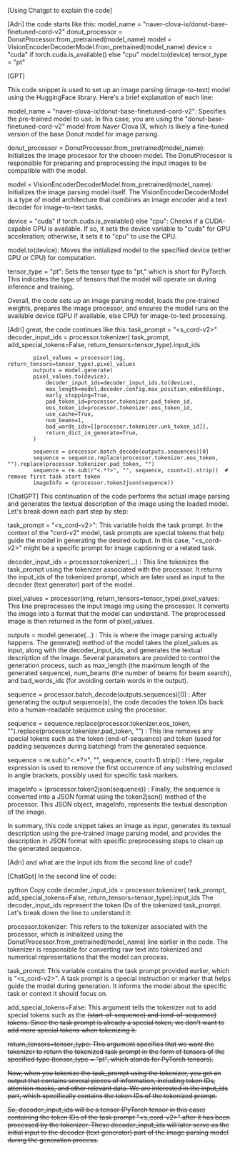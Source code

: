 [Using Chatgpt to explain the code]

[Adri]
the code starts like this:
model_name = "naver-clova-ix/donut-base-finetuned-cord-v2"
donut_processor = DonutProcessor.from_pretrained(model_name)
model = VisionEncoderDecoderModel.from_pretrained(model_name)
device = "cuda" if torch.cuda.is_available() else "cpu"
model.to(device)
tensor_type = "pt"

[GPT]

This code snippet is used to set up an image parsing (image-to-text) model using the HuggingFace library. Here's a brief explanation of each line:

model_name = "naver-clova-ix/donut-base-finetuned-cord-v2": Specifies the pre-trained model to use. In this case, you are using the "donut-base-finetuned-cord-v2" model from Naver Clova IX, which is likely a fine-tuned version of the base Donut model for image parsing.

donut_processor = DonutProcessor.from_pretrained(model_name): Initializes the image processor for the chosen model. The DonutProcessor is responsible for preparing and preprocessing the input images to be compatible with the model.

model = VisionEncoderDecoderModel.from_pretrained(model_name): Initializes the image parsing model itself. The VisionEncoderDecoderModel is a type of model architecture that combines an image encoder and a text decoder for image-to-text tasks.

device = "cuda" if torch.cuda.is_available() else "cpu": Checks if a CUDA-capable GPU is available. If so, it sets the device variable to "cuda" for GPU acceleration; otherwise, it sets it to "cpu" to use the CPU.

model.to(device): Moves the initialized model to the specified device (either GPU or CPU) for computation.

tensor_type = "pt": Sets the tensor type to "pt," which is short for PyTorch. This indicates the type of tensors that the model will operate on during inference and training.

Overall, the code sets up an image parsing model, loads the pre-trained weights, prepares the image processor, and ensures the model runs on the available device (GPU if available, else CPU) for image-to-text processing.

[Adri]
great, the code continues like this:
            task_prompt = "<s_cord-v2>"
            decoder_input_ids = processor.tokenizer(
                task_prompt,
                add_special_tokens=False,
                return_tensors=tensor_type).input_ids

            pixel_values = processor(img, return_tensors=tensor_type).pixel_values
            outputs = model.generate(
            pixel_values.to(device),
                decoder_input_ids=decoder_input_ids.to(device),
                max_length=model.decoder.config.max_position_embeddings,
                early_stopping=True,
                pad_token_id=processor.tokenizer.pad_token_id,
                eos_token_id=processor.tokenizer.eos_token_id,
                use_cache=True,
                num_beams=1,
                bad_words_ids=[[processor.tokenizer.unk_token_id]],
                return_dict_in_generate=True,
            )

            sequence = processor.batch_decode(outputs.sequences)[0]
            sequence = sequence.replace(processor.tokenizer.eos_token, "").replace(processor.tokenizer.pad_token, "")
            sequence = re.sub(r"<.*?>", "", sequence, count=1).strip()  # remove first task start token
            imageInfo = (processor.token2json(sequence))

[ChatGPT]
This continuation of the code performs the actual image parsing and generates the textual description of the image using the loaded model. Let's break down each part step by step:

task_prompt = "<s_cord-v2>": This variable holds the task prompt. In the context of the "cord-v2" model, task prompts are special tokens that help guide the model in generating the desired output. In this case, "<s_cord-v2>" might be a specific prompt for image captioning or a related task.

decoder_input_ids = processor.tokenizer(...) : This line tokenizes the task_prompt using the tokenizer associated with the processor. It returns the input_ids of the tokenized prompt, which are later used as input to the decoder (text generator) part of the model.

pixel_values = processor(img, return_tensors=tensor_type).pixel_values: This line preprocesses the input image img using the processor. It converts the image into a format that the model can understand. The preprocessed image is then returned in the form of pixel_values.

outputs = model.generate(...) : This is where the image parsing actually happens. The generate() method of the model takes the pixel_values as input, along with the decoder_input_ids, and generates the textual description of the image. Several parameters are provided to control the generation process, such as max_length (the maximum length of the generated sequence), num_beams (the number of beams for beam search), and bad_words_ids (for avoiding certain words in the output).

sequence = processor.batch_decode(outputs.sequences)[0] : After generating the output sequence(s), the code decodes the token IDs back into a human-readable sequence using the processor.

sequence = sequence.replace(processor.tokenizer.eos_token, "").replace(processor.tokenizer.pad_token, "") : This line removes any special tokens such as the <eos> token (end-of-sequence) and <pad> token (used for padding sequences during batching) from the generated sequence.

sequence = re.sub(r"<.*?>", "", sequence, count=1).strip() : Here, regular expression is used to remove the first occurrence of any substring enclosed in angle brackets, possibly used for specific task markers.

imageInfo = (processor.token2json(sequence)) : Finally, the sequence is converted into a JSON format using the token2json() method of the processor. This JSON object, imageInfo, represents the textual description of the image.

In summary, this code snippet takes an image as input, generates its textual description using the pre-trained image parsing model, and provides the description in JSON format with specific preprocessing steps to clean up the generated sequence.

[Adri]
and what are the input ids from the second line of code?

[ChatGpt]
In the second line of code:

python
Copy code
decoder_input_ids = processor.tokenizer(
    task_prompt,
    add_special_tokens=False,
    return_tensors=tensor_type).input_ids
The decoder_input_ids represent the token IDs of the tokenized task_prompt. Let's break down the line to understand it:

processor.tokenizer: This refers to the tokenizer associated with the processor, which is initialized using the DonutProcessor.from_pretrained(model_name) line earlier in the code. The tokenizer is responsible for converting raw text into tokenized and numerical representations that the model can process.

task_prompt: This variable contains the task prompt provided earlier, which is "<s_cord-v2>". A task prompt is a special instruction or marker that helps guide the model during generation. It informs the model about the specific task or context it should focus on.

add_special_tokens=False: This argument tells the tokenizer not to add special tokens such as the <s> (start-of-sequence) and <eos> (end-of-sequence) tokens. Since the task prompt is already a special token, we don't want to add more special tokens when tokenizing it.

return_tensors=tensor_type: This argument specifies that we want the tokenizer to return the tokenized task prompt in the form of tensors of the specified type (tensor_type = "pt", which stands for PyTorch tensors).

Now, when you tokenize the task_prompt using the tokenizer, you get an output that contains several pieces of information, including token IDs, attention masks, and other relevant data. We are interested in the input_ids part, which specifically contains the token IDs of the tokenized prompt.

So, decoder_input_ids will be a tensor (PyTorch tensor in this case) containing the token IDs of the task prompt "<s_cord-v2>" after it has been processed by the tokenizer. These decoder_input_ids will later serve as the initial input to the decoder (text generator) part of the image parsing model during the generation process.
